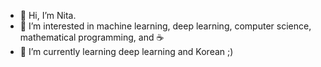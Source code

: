 - 👋 Hi, I’m Nita.
- 👀 I’m interested in machine learning, deep learning, computer science, mathematical programming, and :coffee:
- 🌱 I’m currently learning deep learning and Korean ;)

<!---
nitrataripin/nitrataripin is a ✨ special ✨ repository because its `README.md` (this file) appears on your GitHub profile.
You can click the Preview link to take a look at your changes.
--->

<!---
- 💞️ I’m looking to collaborate on ...
- 📫 How to reach me ...
(ini harusnya di line #3 & 4)
--->
